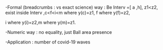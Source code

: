 
-Formal (breadcrumbs : vs exact science) way :  Be Interv =[ a ,h], z1<z2, exist inside Interv   ,c<f<i<m where y(c)=z1, f where y(f)=z2,

i where y(i)=z2,m where y(m)=z1.

-Numeric way : no equality, just Ball area presence

-Application : number of covid-19 waves
